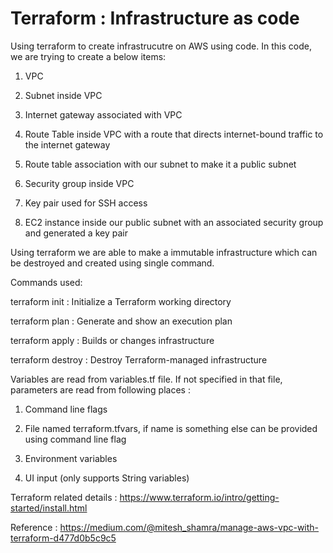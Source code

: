 # Terraform : Infrastructure as code
Using terraform to create infrastrucutre on AWS using code. In this code, we are trying to create a below items:

1. VPC

2. Subnet inside VPC

3. Internet gateway associated with VPC

4. Route Table inside VPC with a route that directs internet-bound traffic to the internet gateway

5. Route table association with our subnet to make it a public subnet

6. Security group inside VPC

7. Key pair used for SSH access

8. EC2 instance inside our public subnet with an associated security group and generated a key pair

Using terraform we are able to make a immutable infrastructure which can be destroyed and created using single command.

Commands used:

terraform init : Initialize a Terraform working directory

terraform plan : Generate and show an execution plan

terraform apply : Builds or changes infrastructure

terraform destroy : Destroy Terraform-managed infrastructure

Variables are read from variables.tf file. If not specified in that file, parameters are read from following places : 

1. Command line flags

2. File named terraform.tfvars, if name is something else can be provided using command line flag

3. Environment variables

4. UI input (only supports String variables)

Terraform related details : https://www.terraform.io/intro/getting-started/install.html 


Reference : https://medium.com/@mitesh_shamra/manage-aws-vpc-with-terraform-d477d0b5c9c5
